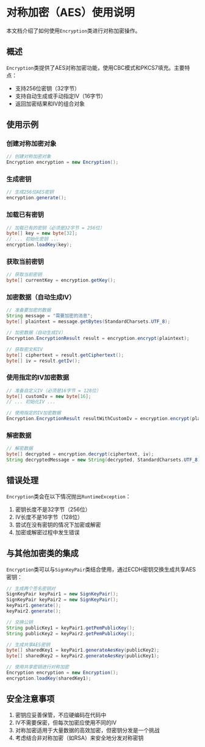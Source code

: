 # 对称加密（AES）使用说明

本文档介绍了如何使用`Encryption`类进行对称加密操作。

## 概述

`Encryption`类提供了AES对称加密功能，使用CBC模式和PKCS7填充。主要特点：

- 支持256位密钥（32字节）
- 支持自动生成或手动指定IV（16字节）
- 返回加密结果和IV的组合对象

## 使用示例

### 创建对称加密对象

```java
// 创建对称加密对象
Encryption encryption = new Encryption();
```

### 生成密钥

```java
// 生成256位AES密钥
encryption.generate();
```

### 加载已有密钥

```java
// 加载已有的密钥（必须是32字节 = 256位）
byte[] key = new byte[32];
// ... 初始化密钥 ...
encryption.loadKey(key);
```

### 获取当前密钥

```java
// 获取当前密钥
byte[] currentKey = encryption.getKey();
```

### 加密数据（自动生成IV）

```java
// 准备要加密的数据
String message = "需要加密的消息";
byte[] plaintext = message.getBytes(StandardCharsets.UTF_8);

// 加密数据（自动生成IV）
Encryption.EncryptionResult result = encryption.encrypt(plaintext);

// 获取密文和IV
byte[] ciphertext = result.getCiphertext();
byte[] iv = result.getIv();
```

### 使用指定的IV加密数据

```java
// 准备自定义IV（必须是16字节 = 128位）
byte[] customIv = new byte[16];
// ... 初始化IV ...

// 使用指定的IV加密数据
Encryption.EncryptionResult resultWithCustomIv = encryption.encrypt(plaintext, customIv);
```

### 解密数据

```java
// 解密数据
byte[] decrypted = encryption.decrypt(ciphertext, iv);
String decryptedMessage = new String(decrypted, StandardCharsets.UTF_8);
```

## 错误处理

`Encryption`类会在以下情况抛出`RuntimeException`：

1. 密钥长度不是32字节（256位）
2. IV长度不是16字节（128位）
3. 尝试在没有密钥的情况下加密或解密
4. 加密或解密过程中发生错误

## 与其他加密类的集成

`Encryption`类可以与`SignKeyPair`类结合使用，通过ECDH密钥交换生成共享AES密钥：

```java
// 生成两个签名密钥对
SignKeyPair keyPair1 = new SignKeyPair();
SignKeyPair keyPair2 = new SignKeyPair();
keyPair1.generate();
keyPair2.generate();

// 交换公钥
String publicKey1 = keyPair1.getPemPublicKey();
String publicKey2 = keyPair2.getPemPublicKey();

// 生成共享AES密钥
byte[] sharedKey1 = keyPair1.generateAesKey(publicKey2);
byte[] sharedKey2 = keyPair2.generateAesKey(publicKey1);

// 使用共享密钥进行对称加密
Encryption encryption = new Encryption();
encryption.loadKey(sharedKey1);
```

## 安全注意事项

1. 密钥应妥善保管，不应硬编码在代码中
2. IV不需要保密，但每次加密应使用不同的IV
3. 对称加密适用于大量数据的高效加密，但密钥分发是一个挑战
4. 考虑结合非对称加密（如RSA）来安全地分发对称密钥